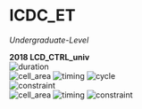 # ICDC_ET

*Undergraduate-Level*

**2018 LCD_CTRL_univ**  
![duration](https://img.shields.io/badge/time_spent-4h12m-green?style=flat-square)<br>
![cell_area](https://img.shields.io/badge/total_cell_area-61151.530805-blue?style=flat-square)
![timing](https://img.shields.io/badge/critical_path-7.16ns-red?style=flat-square)
![cycle](https://img.shields.io/badge/tb3_cycle-220-orange?style=flat-square)<br>
![constraint](https://img.shields.io/badge/timing_constraint-10ns-yellow?style=flat-square)<br>
![cell_area](https://img.shields.io/badge/total_cell_area-70227.663658-blue?style=flat-square)
![timing](https://img.shields.io/badge/critical_path-6.08ns-red?style=flat-square)
![constraint](https://img.shields.io/badge/timing_constraint-6.08ns-yellow?style=flat-square)
